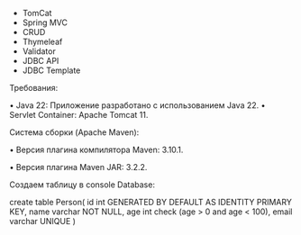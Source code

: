 * TomCat
* Spring MVC
* CRUD
* Thymeleaf
* Validator
* JDBC API
* JDBC Template

Требования:

• Java 22: Приложение разработано с использованием Java 22.
• Servlet Container: Apache Tomcat 11.

Система сборки (Apache Maven):

• Версия плагина компилятора Maven: 3.10.1.

• Версия плагина Maven JAR: 3.2.2.

Создаем таблицу в console Database:

create table Person(
id int GENERATED BY DEFAULT AS IDENTITY PRIMARY KEY,
name varchar NOT NULL,
age int check (age > 0 and age < 100),
email varchar UNIQUE
)

